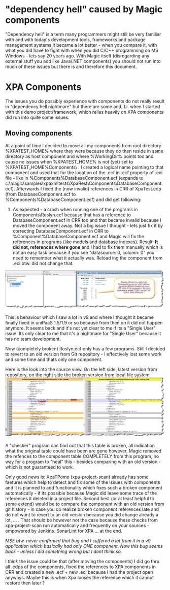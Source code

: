 # "dependency hell" caused by Magic components

"Dependency hell" is a term many programmers might still be very familiar with and with today's development tools, frameworks and package management systems it became a lot better - when you compare it, with what you did have to fight with when you did C/C++ programming on MS Windows - lets say 20 years ago. With Magic itself (disregarding any external stuff you add like Java/.NET components) you should not run into much of these issues but there is and therefore this document.  

# XPA Components

The issues you do possibly experience with components do not really result in "dependency hell nightmare" but there are some and, f.i. when I started with this demo project/framework, which relies heavily on XPA components did run into quite some issues.

## Moving components

At a point of time I decided to move all my components from root directory %XPATEST_HOME% where they were because they do then reside in same directory as host component and where %WorkingDir% points too and cause no issues when %XPATEST_HOME% is not (yet) set to %XPATEST_HOME%Components\ . I created a logical name pointing to that component and used that for the location of the .ecf in .ecf property of .eci file - like in %Components%DatabaseComponent.ecf (expands to c:\magic\samples\xpaxmltests\XpaRest\Components\DatabaseComponent.ecf). Afterwards I fixed the (now invalid) references in CRR of XpaTest.edp (from DatabaseComponent.ecf to %Components%DatabaseComponent.ecf) and did get following:
1. As expected - a crash when running one of the programs in Components\Roslyn.ecf because that has a reference to DatabaseComponent.ecf in CRR too and that became invalid because I moved the component away. Not a big issue I thought - lets just fix it by correcting DatabaseComponent.ecf in CRR to %Component%DatabaseComponent.ecf and Magic will fix the references in programs (like models and database indexes). Result: **It did not, references where gone** and I had to fix them manually which is not an easy task because if you see "datasource: 0, column: 0" you need to remember what it actually was.  Reload ing the component from .eci btw. did not change that.

![Program with broken reference to table from component](broken_comp_table.png)

This is behaviour which I saw a lot in v9 and where I thought it became finally fixed in uniPaaS 1.5/1.9 or so because from then on it did not happen anymore. It seems back and it's not yet clear to me if its a "Single User" issue. Its only clear to me that it's a nightmare for "Single User" because it has no team development.

Now (completely broken) Roslyn.ecf only has a few programs. Still I decided to revert to an old version from Git repository - I effectively lost some work and some time and thats only one component.  

Here is the look into the source view. On the left side, latest version from repository, on the right side the broken version from local file system:  
![](broken_comp_table_srcxmldiff.png)  

A "checker" program can find out that this table is broken, all indication what the original table could have been are gone however, Magic removed the refences to the component table COMPLETELY from this program, no way for a program to "heal" this - besides comparing with an old version - which is not guaranteed to work.
 
Only good news is: XpaTPomo (xpa-project-scan) already has some faetures which help to detect and fix some of the issues with components and it is planned to add functionality which fixes such a broken component automatically - if its possible because Magic did leave some trace of the references it deleted in a project file. Second best (or at least helpful to some extend) would be to compare the component with an old version from git history - in case you do realize broken component references late and do not want to revert to an old version because you did change already a lot, ...  . That should be however not the case because these checks from xpa-project-scan run automatically and frequently on your sources - empowered by Jenkins. SonarLint for XPA ... at the end.

_MSE btw. never confirmed that bug and I suffered a lot from it in a v9 application which basically had only ONE component. Now this bug seems back - unless I did something wrong but I dont think so._

I _think_ the issue could be that (after moving the components) I did go thru all .edps of the components, fixed the references to XPA components in CRR and created a new .ecf + new .eci because I had the project open anyways. Maybe this is when Xpa looses the reference which it cannot restore then later ?


